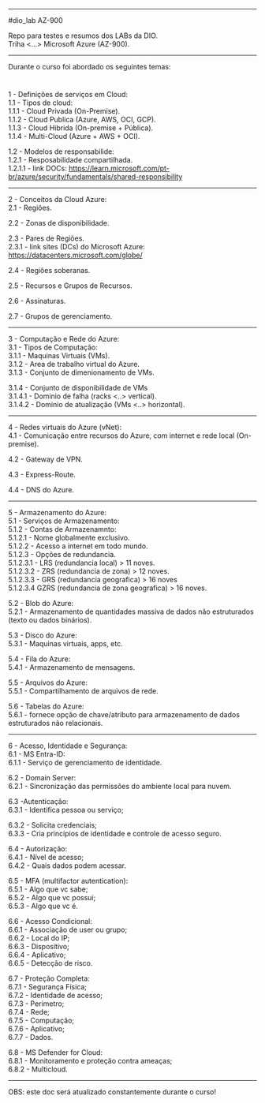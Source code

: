 ------------------------------------------------------------------------------------------------------------------
#dio_lab AZ-900

Repo para testes e resumos dos LABs da DIO.</br >
Triha <...> Microsoft Azure (AZ-900).

------------------------------------------------------------------------------------------------------------------

Durante o curso foi abordado os seguintes temas:
#
1 - Definições de serviços em Cloud:</br >
1.1 - Tipos de cloud:</br >
1.1.1 - Cloud Privada (On-Premise).</br >
1.1.2 - Cloud Publica (Azure, AWS, OCI, GCP).</br >
1.1.3 - Cloud Hibrida (On-premise + Pública).</br >
1.1.4 - Multi-Cloud (Azure + AWS + OCI).</br >

1.2 - Modelos de responsabilide:</br > 
1.2.1 - Resposabilidade compartilhada.</br >
1.2.1.1 - link DOCs: https://learn.microsoft.com/pt-br/azure/security/fundamentals/shared-responsibility</br >

------------------------------------------------------------------------------------------------------------------

2 - Conceitos da Cloud Azure:</br >
 2.1 - Regiões.</br >
 
 2.2 - Zonas de disponibilidade.</br >
 
 2.3 - Pares de Regiões.</br >
  2.3.1 - link sites (DCs) do Microsoft Azure: https://datacenters.microsoft.com/globe/</br >
  
 2.4 - Regiões soberanas.</br >
 
 2.5 - Recursos e Grupos de Recursos.</br >
 
 2.6 - Assinaturas.</br >
 
 2.7 - Grupos de gerenciamento.</br >

------------------------------------------------------------------------------------------------------------------

3 - Computação e Rede do Azure:</br >
 3.1 - Tipos de Computação:</br >
  3.1.1 - Maquinas Virtuais (VMs).</br >
  3.1.2 - Area de trabalho virtual do Azure.</br >
  3.1.3 - Conjunto de dimenionamento de VMs.</br >
  
  3.1.4 - Conjunto de disponibilidade de VMs</br >
   3.1.4.1 - Dominio de falha (racks <..> vertical).</br >
   3.1.4.2 - Dominio de atualização (VMs <..> horizontal).</br >

------------------------------------------------------------------------------------------------------------------

4 - Redes virtuais do Azure (vNet):</br >
 4.1 - Comunicação entre recursos do Azure, com internet e rede local (On-premise).</br >
 
 4.2 - Gateway de VPN.</br >
 
 4.3 - Express-Route.</br >
 
 4.4 - DNS do Azure.</br >

------------------------------------------------------------------------------------------------------------------

5 - Armazenamento do Azure:</br >
 5.1 - Serviços de Armazenamento:</br >
  5.1.2 - Contas de Armazenamnto:</br >
   5.1.2.1 - Nome globalmente exclusivo.</br >
   5.1.2.2 - Acesso a internet em todo mundo.</br >
   5.1.2.3 - Opções de redundancia.</br >
    5.1.2.3.1 - LRS (redundancia local) > 11 noves.</br >
    5.1.2.3.2 - ZRS (redundancia de zona) > 12 noves.</br >
    5.1.2.3.3 - GRS (redundancia geografica) > 16 noves</br >
    5.1.2.3.4 GZRS (redundancia de zona geografica) > 16 noves.</br > 
    
 5.2 - Blob do Azure:</br >
  5.2.1 - Armazenamento de quantidades massiva de dados não estruturados (texto ou dados binários).</br > 
  
 5.3 - Disco do Azure:</br >
  5.3.1 - Maquinas virtuais, apps, etc.</br >		
  
 5.4 - Fila do Azure:</br >
  5.4.1 - Armazenamento de mensagens.</br >
  
 5.5 - Arquivos do Azure:</br >
  5.5.1 - Compartilhamento de arquivos de rede.</br >
  
 5.6 - Tabelas do Azure:</br >
  5.6.1 - fornece opção de chave/atributo para armazenamento de dados estruturados não relacionais.</br >

------------------------------------------------------------------------------------------------------------------

6 - Acesso, Identidade e Segurança:</br> 
 6.1 - MS Entra-ID:</br>
  6.1.1 - Serviço de gerenciamento de identidade.</br>
  
 6.2 - Domain Server:</br>
  6.2.1 - Sincronização das permissões do ambiente local para nuvem.</br>
  
 6.3 -Autenticação:</br>
  6.3.1 - Identifica pessoa ou serviço;</br>
  
  6.3.2 - Solicita credenciais;</br>
  6.3.3 - Cria principios de identidade e controle de acesso seguro.</br>
  
 6.4 - Autorização:</br>
  6.4.1 - Nível de acesso;</br>
  6.4.2 - Quais dados podem acessar.</br>
  
 6.5 - MFA (multifactor autentication):</br>
  6.5.1 - Algo que vc sabe;</br>
  6.5.2 - Algo que vc possui;</br>
  6.5.3 - Algo que vc é.</br>
  
 6.6 - Acesso Condicional:</br>
  6.6.1 - Associação de user ou grupo;</br>
  6.6.2 - Local do IP;</br>
  6.6.3 - Dispositivo;</br>
  6.6.4 - Aplicativo;</br>
  6.6.5 - Detecção de risco.</br>
  
 6.7 - Proteção Completa:</br>
  6.7.1 - Segurança Física;</br>
  6.7.2 - Identidade de acesso;</br>
  6.7.3 - Perimetro;</br>
  6.7.4 - Rede;</br>
  6.7.5 - Computação;</br>
  6.7.6 - Aplicativo;</br>
  6.7.7 - Dados.</br>
  
 6.8 - MS Defender for Cloud:</br>
  6.8.1 - Monitoramento e proteção contra ameaças;</br>
  6.8.2 - Multicloud.</br>

------------------------------------------------------------------------------------------------------------------

OBS: este doc será atualizado constantemente durante o curso!</br >

#
